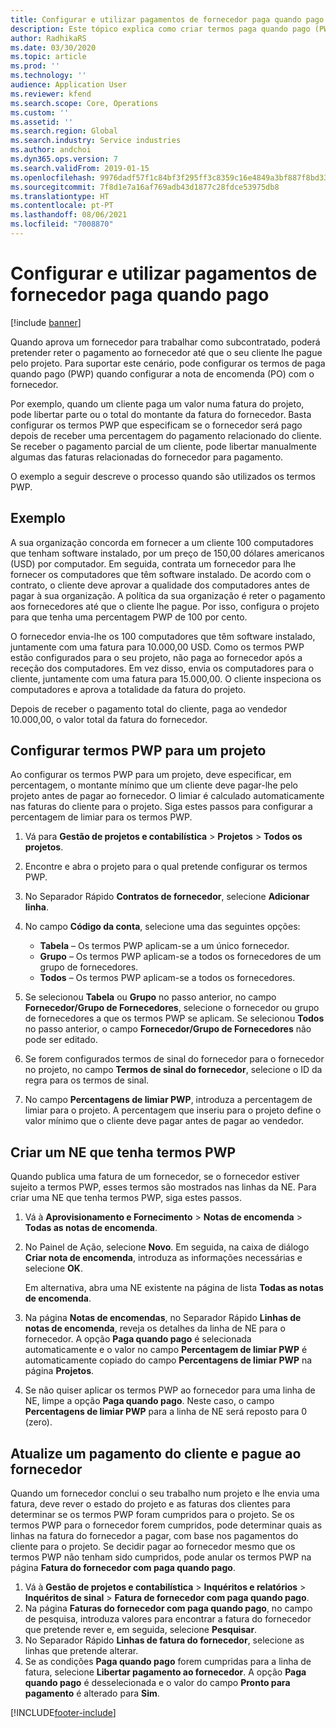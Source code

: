 ```yaml
---
title: Configurar e utilizar pagamentos de fornecedor paga quando pago
description: Este tópico explica como criar termos paga quando pago (PWP) para que possa libertar pagamentos parciais de fornecedores, com base nos pagamentos dos clientes.
author: RadhikaRS
ms.date: 03/30/2020
ms.topic: article
ms.prod: ''
ms.technology: ''
audience: Application User
ms.reviewer: kfend
ms.search.scope: Core, Operations
ms.custom: ''
ms.assetid: ''
ms.search.region: Global
ms.search.industry: Service industries
ms.author: andchoi
ms.dyn365.ops.version: 7
ms.search.validFrom: 2019-01-15
ms.openlocfilehash: 9976dadf57f1c84bf3f295ff3c8359c16e4849a3bf887f8bd33e46a04e2a5952
ms.sourcegitcommit: 7f8d1e7a16af769adb43d1877c28fdce53975db8
ms.translationtype: HT
ms.contentlocale: pt-PT
ms.lasthandoff: 08/06/2021
ms.locfileid: "7008870"
---
```

# <a name="set-up-and-use-pay-when-paid-vendor-payments"></a>Configurar e utilizar pagamentos de fornecedor paga quando pago

[!include [banner](../includes/banner.md)]

Quando aprova um fornecedor para trabalhar como subcontratado, poderá pretender reter o pagamento ao fornecedor até que o seu cliente lhe pague pelo projeto. Para suportar este cenário, pode configurar os termos de paga quando pago (PWP) quando configurar a nota de encomenda (PO) com o fornecedor.

Por exemplo, quando um cliente paga um valor numa fatura do projeto, pode libertar parte ou o total do montante da fatura do fornecedor. Basta configurar os termos PWP que especificam se o fornecedor será pago depois de receber uma percentagem do pagamento relacionado do cliente. Se receber o pagamento parcial de um cliente, pode libertar manualmente algumas das faturas relacionadas do fornecedor para pagamento.

O exemplo a seguir descreve o processo quando são utilizados os termos PWP.

## <a name="example"></a>Exemplo

A sua organização concorda em fornecer a um cliente 100 computadores que tenham software instalado, por um preço de 150,00 dólares americanos (USD) por computador. Em seguida, contrata um fornecedor para lhe fornecer os computadores que têm software instalado. De acordo com o contrato, o cliente deve aprovar a qualidade dos computadores antes de pagar à sua organização. A política da sua organização é reter o pagamento aos fornecedores até que o cliente lhe pague. Por isso, configura o projeto para que tenha uma percentagem PWP de 100 por cento.

O fornecedor envia-lhe os 100 computadores que têm software instalado, juntamente com uma fatura para 10.000,00 USD. Como os termos PWP estão configurados para o seu projeto, não paga ao fornecedor após a receção dos computadores. Em vez disso, envia os computadores para o cliente, juntamente com uma fatura para 15.000,00. O cliente inspeciona os computadores e aprova a totalidade da fatura do projeto.

Depois de receber o pagamento total do cliente, paga ao vendedor 10.000,00, o valor total da fatura do fornecedor.

## <a name="set-up-pwp-terms-for-a-project"></a>Configurar termos PWP para um projeto

Ao configurar os termos PWP para um projeto, deve especificar, em percentagem, o montante mínimo que um cliente deve pagar-lhe pelo projeto antes de pagar ao fornecedor. O limiar é calculado automaticamente nas faturas do cliente para o projeto. Siga estes passos para configurar a percentagem de limiar para os termos PWP.

1. Vá para **Gestão de projetos e contabilística** \> **Projetos** \> **Todos os projetos**.
2. Encontre e abra o projeto para o qual pretende configurar os termos PWP.
3. No Separador Rápido **Contratos de fornecedor**, selecione **Adicionar linha**.
3. No campo **Código da conta**, selecione uma das seguintes opções:

    - **Tabela** – Os termos PWP aplicam-se a um único fornecedor.
    - **Grupo** – Os termos PWP aplicam-se a todos os fornecedores de um grupo de fornecedores.
    - **Todos** – Os termos PWP aplicam-se a todos os fornecedores.

4. Se selecionou **Tabela** ou **Grupo** no passo anterior, no campo **Fornecedor/Grupo de Fornecedores**, selecione o fornecedor ou grupo de fornecedores a que os termos PWP se aplicam. Se selecionou **Todos** no passo anterior, o campo **Fornecedor/Grupo de Fornecedores** não pode ser editado.
5. Se forem configurados termos de sinal do fornecedor para o fornecedor no projeto, no campo **Termos de sinal do fornecedor**, selecione o ID da regra para os termos de sinal.
6. No campo **Percentagens de limiar PWP**, introduza a percentagem de limiar para o projeto. A percentagem que inseriu para o projeto define o valor mínimo que o cliente deve pagar antes de pagar ao vendedor.

## <a name="create-a-po-that-has-pwp-terms"></a>Criar um NE que tenha termos PWP

Quando publica uma fatura de um fornecedor, se o fornecedor estiver sujeito a termos PWP, esses termos são mostrados nas linhas da NE. Para criar uma NE que tenha termos PWP, siga estes passos.

1. Vá à **Aprovisionamento e Fornecimento** \> **Notas de encomenda** \> **Todas as notas de encomenda**.
2. No Painel de Ação, selecione **Novo**. Em seguida, na caixa de diálogo **Criar nota de encomenda**, introduza as informações necessárias e selecione **OK**.

    Em alternativa, abra uma NE existente na página de lista **Todas as notas de encomenda**.

4. Na página **Notas de encomendas**, no Separador Rápido **Linhas de notas de encomenda**, reveja os detalhes da linha de NE para o fornecedor. A opção **Paga quando pago** é selecionada automaticamente e o valor no campo **Percentagem de limiar PWP** é automaticamente copiado do campo **Percentagens de limiar PWP** na página **Projetos**.
6. Se não quiser aplicar os termos PWP ao fornecedor para uma linha de NE, limpe a opção **Paga quando pago**. Neste caso, o campo **Percentagens de limiar PWP** para a linha de NE será reposto para 0 (zero).

## <a name="update-a-customer-payment-and-pay-the-vendor"></a>Atualize um pagamento do cliente e pague ao fornecedor

Quando um fornecedor conclui o seu trabalho num projeto e lhe envia uma fatura, deve rever o estado do projeto e as faturas dos clientes para determinar se os termos PWP foram cumpridos para o projeto. Se os termos PWP para o fornecedor forem cumpridos, pode determinar quais as linhas na fatura do fornecedor a pagar, com base nos pagamentos do cliente para o projeto. Se decidir pagar ao fornecedor mesmo que os termos PWP não tenham sido cumpridos, pode anular os termos PWP na página **Fatura do fornecedor com paga quando pago**.

1. Vá à **Gestão de projetos e contabilística** \> **Inquéritos e relatórios** \> **Inquéritos de sinal** \> **Fatura de fornecedor com paga quando pago**.
2. Na página **Faturas do fornecedor com paga quando pago**, no campo de pesquisa, introduza valores para encontrar a fatura do fornecedor que pretende rever e, em seguida, selecione **Pesquisar**.
3. No Separador Rápido **Linhas de fatura do fornecedor**, selecione as linhas que pretende alterar.
4. Se as condições **Paga quando pago** forem cumpridas para a linha de fatura, selecione **Libertar pagamento ao fornecedor**. A opção **Paga quando pago** é desselecionada e o valor do campo **Pronto para pagamento** é alterado para **Sim**.


[!INCLUDE[footer-include](../includes/footer-banner.md)]